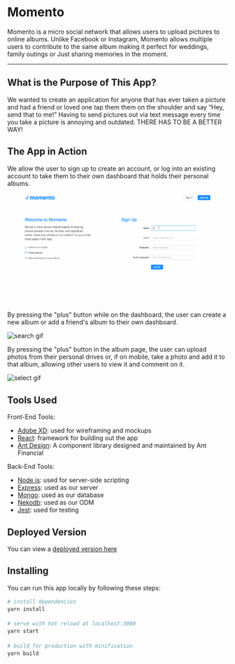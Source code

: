 # Momento

<!-- Header Image -->
<!-- ![header](./src/assets/readme-header.png) -->

Momento is a micro social network that allows users to upload pictures to online albums. Unlike Facebook or Instagram, Momento allows multiple users to contribute to the same album making it perfect for weddings, family outings or
Just sharing memories in the moment. 

- - - -

## What is the Purpose of This App?

We wanted to create an application for anyone that has ever taken a picture and had a friend or loved one tap them them on the shoulder and say “Hey, send that to me!”
Having to send pictures out via text message every time you take a picture is annoying and outdated. THERE HAS TO BE A BETTER WAY! 

## The App in Action

We allow the user to sign up to create an account, or log into an existing account to take them to their own dashboard that holds their personal albums.
<!-- Gif here -->
![sign up gif](./client/src/assets/images/signup.gif)  

By pressing the "plus" button while on the dashboard, the user can create a new album or add a friend's album to their own dashboard.
<!-- Gif here -->
![search gif](./client/src/assets/images/create-album.gif)

By pressing the "plus" button in the album page, the user can upload photos from their personal drives or, if on mobile, take a photo and add it to that album, allowing other users to view it and comment on it.
<!-- Gif here -->
![select gif](./src/assets/select.gif)

## Tools Used

Front-End Tools: 
* [Adobe XD](https://www.adobe.com/products/xd.html?sdid=12B9F15S&mv=search&s_kwcid=AL!3085!3!247395684636!e!!g!!adobe%20xd&ef_id=WdHfMQAAAF_wo3l0:20180421044352:s): used for wireframing and mockups
* [React](https://reactjs.org/): framework for building out the app
* [Ant Design](http://ant.design): A component library designed and maintained by Ant Financial

Back-End Tools:
* [Node.js](https://nodejs.org/en/): used for server-side scripting
* [Express](https://expressjs.com/): used as our server
* [Mongo](https://www.mongodb.com/): used as our database
* [Nekodb](https://www.npmjs.com/package/nekodb): used as our ODM
* [Jest](https://facebook.github.io/jest/): used for testing

## Deployed Version

You can view a [deployed version here](https://momento-sp.herokuapp.com/)


## Installing

You can run this app locally by following these steps:

``` bash
# install dependencies
yarn install

# serve with hot reload at localhost:3000
yarn start

# build for production with minification
yarn build
```